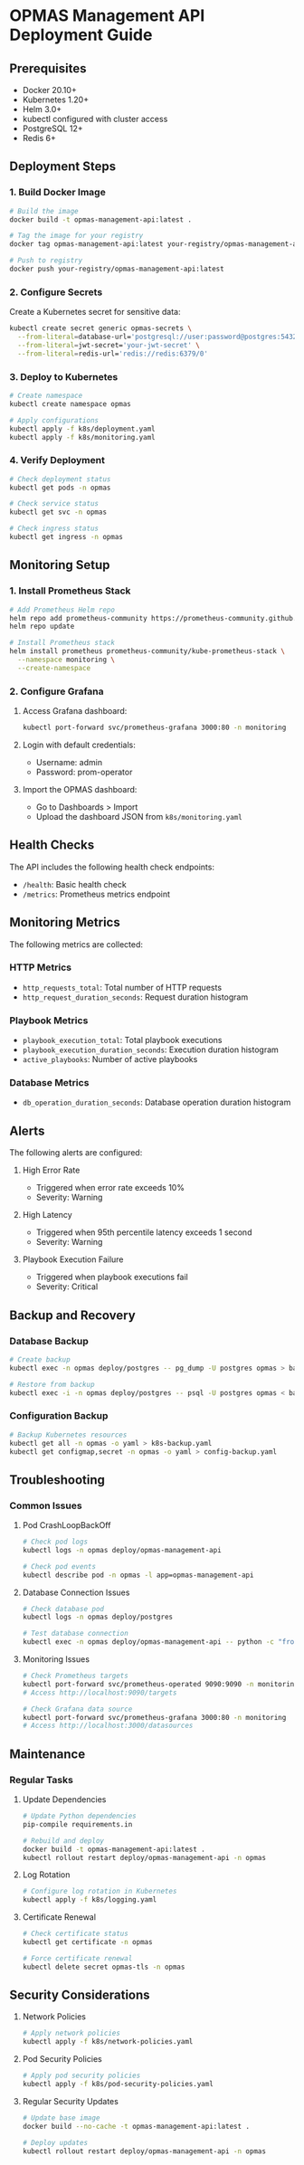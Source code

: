 # OPMAS Management API Deployment Guide

## Prerequisites

- Docker 20.10+
- Kubernetes 1.20+
- Helm 3.0+
- kubectl configured with cluster access
- PostgreSQL 12+
- Redis 6+

## Deployment Steps

### 1. Build Docker Image

```bash
# Build the image
docker build -t opmas-management-api:latest .

# Tag the image for your registry
docker tag opmas-management-api:latest your-registry/opmas-management-api:latest

# Push to registry
docker push your-registry/opmas-management-api:latest
```

### 2. Configure Secrets

Create a Kubernetes secret for sensitive data:

```bash
kubectl create secret generic opmas-secrets \
  --from-literal=database-url='postgresql://user:password@postgres:5432/opmas' \
  --from-literal=jwt-secret='your-jwt-secret' \
  --from-literal=redis-url='redis://redis:6379/0'
```

### 3. Deploy to Kubernetes

```bash
# Create namespace
kubectl create namespace opmas

# Apply configurations
kubectl apply -f k8s/deployment.yaml
kubectl apply -f k8s/monitoring.yaml
```

### 4. Verify Deployment

```bash
# Check deployment status
kubectl get pods -n opmas

# Check service status
kubectl get svc -n opmas

# Check ingress status
kubectl get ingress -n opmas
```

## Monitoring Setup

### 1. Install Prometheus Stack

```bash
# Add Prometheus Helm repo
helm repo add prometheus-community https://prometheus-community.github.io/helm-charts
helm repo update

# Install Prometheus stack
helm install prometheus prometheus-community/kube-prometheus-stack \
  --namespace monitoring \
  --create-namespace
```

### 2. Configure Grafana

1. Access Grafana dashboard:
   ```bash
   kubectl port-forward svc/prometheus-grafana 3000:80 -n monitoring
   ```

2. Login with default credentials:
   - Username: admin
   - Password: prom-operator

3. Import the OPMAS dashboard:
   - Go to Dashboards > Import
   - Upload the dashboard JSON from `k8s/monitoring.yaml`

## Health Checks

The API includes the following health check endpoints:

- `/health`: Basic health check
- `/metrics`: Prometheus metrics endpoint

## Monitoring Metrics

The following metrics are collected:

### HTTP Metrics
- `http_requests_total`: Total number of HTTP requests
- `http_request_duration_seconds`: Request duration histogram

### Playbook Metrics
- `playbook_execution_total`: Total playbook executions
- `playbook_execution_duration_seconds`: Execution duration histogram
- `active_playbooks`: Number of active playbooks

### Database Metrics
- `db_operation_duration_seconds`: Database operation duration histogram

## Alerts

The following alerts are configured:

1. High Error Rate
   - Triggered when error rate exceeds 10%
   - Severity: Warning

2. High Latency
   - Triggered when 95th percentile latency exceeds 1 second
   - Severity: Warning

3. Playbook Execution Failure
   - Triggered when playbook executions fail
   - Severity: Critical

## Backup and Recovery

### Database Backup

```bash
# Create backup
kubectl exec -n opmas deploy/postgres -- pg_dump -U postgres opmas > backup.sql

# Restore from backup
kubectl exec -i -n opmas deploy/postgres -- psql -U postgres opmas < backup.sql
```

### Configuration Backup

```bash
# Backup Kubernetes resources
kubectl get all -n opmas -o yaml > k8s-backup.yaml
kubectl get configmap,secret -n opmas -o yaml > config-backup.yaml
```

## Troubleshooting

### Common Issues

1. Pod CrashLoopBackOff
   ```bash
   # Check pod logs
   kubectl logs -n opmas deploy/opmas-management-api
   
   # Check pod events
   kubectl describe pod -n opmas -l app=opmas-management-api
   ```

2. Database Connection Issues
   ```bash
   # Check database pod
   kubectl logs -n opmas deploy/postgres
   
   # Test database connection
   kubectl exec -n opmas deploy/opmas-management-api -- python -c "from opmas_mgmt_api.database import get_db; next(get_db())"
   ```

3. Monitoring Issues
   ```bash
   # Check Prometheus targets
   kubectl port-forward svc/prometheus-operated 9090:9090 -n monitoring
   # Access http://localhost:9090/targets
   
   # Check Grafana data source
   kubectl port-forward svc/prometheus-grafana 3000:80 -n monitoring
   # Access http://localhost:3000/datasources
   ```

## Maintenance

### Regular Tasks

1. Update Dependencies
   ```bash
   # Update Python dependencies
   pip-compile requirements.in
   
   # Rebuild and deploy
   docker build -t opmas-management-api:latest .
   kubectl rollout restart deploy/opmas-management-api -n opmas
   ```

2. Log Rotation
   ```bash
   # Configure log rotation in Kubernetes
   kubectl apply -f k8s/logging.yaml
   ```

3. Certificate Renewal
   ```bash
   # Check certificate status
   kubectl get certificate -n opmas
   
   # Force certificate renewal
   kubectl delete secret opmas-tls -n opmas
   ```

## Security Considerations

1. Network Policies
   ```bash
   # Apply network policies
   kubectl apply -f k8s/network-policies.yaml
   ```

2. Pod Security Policies
   ```bash
   # Apply pod security policies
   kubectl apply -f k8s/pod-security-policies.yaml
   ```

3. Regular Security Updates
   ```bash
   # Update base image
   docker build --no-cache -t opmas-management-api:latest .
   
   # Deploy updates
   kubectl rollout restart deploy/opmas-management-api -n opmas
   ``` 